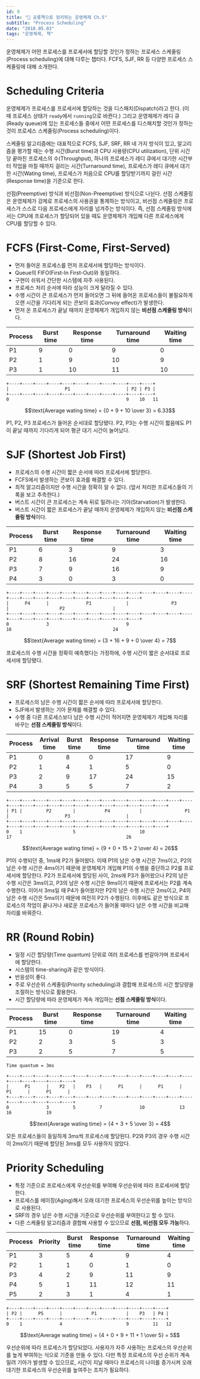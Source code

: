 ```yaml
---
id: 9
title: "🦕 공룡책으로 정리하는 운영체제 Ch.5"
subtitle: "Process Scheduling"
date: "2018.05.03"
tags: "운영체제, 책"
---
```


운영체제가 어떤 프로세스를 프로세서에 할당할 것인가 정하는 프로세스 스케줄링(Process scheduling)에 대해 다루는 챕터다. FCFS, SJF, RR 등 다양한 프로세스 스케줄링에 대해 소개한다.

# Scheduling Criteria

운영체제가 프로세스를 프로세서에 할당하는 것을 디스패치(Dispatch)라고 한다. (이때 프로세스 상태가 `ready`에서 `running`으로 바뀐다.) 그리고 운영체제가 레디 큐(Ready queue)에 있는 프로세스들 중에서 어떤 프로세스를 디스패치할 것인가 정하는 것이 프로세스 스케줄링(Process scheduling)이다.

스케줄링 알고리즘에는 대표적으로 FCFS, SJF, SRF, RR 네 가지 방식이 있고, 알고리즘을 평가할 때는 수행 시간(Burst time)과 CPU 사용량(CPU utilization), 단위 시간 당 끝마친 프로세스의 수(Throughput), 하나의 프로세스가 레디 큐에서 대기한 시간부터 작업을 마칠 때까지 걸리는 시간(Turnaround time), 프로세스가 레디 큐에서 대기한 시간(Wating time), 프로세스가 처음으로 CPU를 할당받기까지 걸린 시간(Response time)을 기준으로 한다.

선점(Preemptive) 방식과 비선점(Non-Preemptive) 방식으로 나뉜다. 선점 스케줄링은 운영체제가 강제로 프로세스의 사용권을 통제하는 방식이고, 비선점 스케줄링은 프로세스가 스스로 다음 프로세스에게 자리를 넘겨주는 방식이다. 즉, 선점 스케줄링 방식에서는 CPU에 프로세스가 할당되어 있을 때도 운영체제가 개입해 다른 프로세스에게 CPU를 할당할 수 있다.

# FCFS (First-Come, First-Served)

* 먼저 들어온 프로세스를 먼저 프로세서에 할당하는 방식이다.
* Queue의 FIFO(First-In First-Out)와 동일하다.
* 구현이 쉬워서 간단한 시스템에 자주 사용된다.
* 프로세스 처리 순서에 따라 성능이 크게 달라질 수 있다.
* 수행 시간이 큰 프로세스가 먼저 들어오면 그 뒤에 들어온 프로세스들이 불필요하게 오랜 시간을 기다리게 되는 콘보이 효과(Convoy effect)가 발생한다.
* 먼저 온 프로세스가 끝날 때까지 운영체제가 개입하지 않는 **비선점 스케줄링 방식**이다.

| Process | Burst time | Response time | Turnaround time | Waiting time |
|----|----|----|----|----|
| P1 | 9 | 0 | 9 | 0 |
| P2 | 1 | 9 | 10 | 9 |
| P3 | 1 | 10 | 11 | 10 |

```
+----+----+----+----+----+----+----+----+----+----+----+
|                     P1                     | P2 | P3 |
+----+----+----+----+----+----+----+----+----+----+----+
0                                            9    10   11
```

```math
\text{Average wating time} = {0 + 9 + 10 \over 3} = 6.33
```

P1, P2, P3 프로세스가 들어온 순서대로 할당됐다. P2, P3는 수행 시간이 짧음에도 P1이 끝날 때까지 기다리게 되어 평균 대기 시간이 늘어났다.

# SJF (Shortest Job First)

* 프로세스의 수행 시간이 짧은 순서에 따라 프로세서에 할당한다.
* FCFS에서 발생하는 콘보이 효과를 해결할 수 있다.
* 최적 알고리즘이지만 수행 시간을 정확히 알 수 없다. (앞서 처리한 프로세스들의 기록을 보고 추측한다.)
* 버스트 시간이 큰 프로세스는 계속 뒤로 밀려나는 기아(Starvation)가 발생한다.
* 버스트 시간이 짧은 프로세스가 끝날 때까지 운영체제가 개입하지 않는 **비선점 스케줄링 방식**이다.

| Process | Burst time | Response time | Turnaround time | Waiting time |
|----|----|----|----|----|
| P1 | 6 | 3 | 9 | 3 |
| P2 | 8 | 16 | 24 | 16 |
| P3 | 7 | 9 | 16 | 9 |
| P4 | 3 | 0 | 3 | 0 |

```
+----+----+----+----+----+----+----+----+----+----+----+----+----+----+----+----+----+----+----+----+----+----+----+----+
|      P4      |              P1             |                P3                |                   P2                  |
+----+----+----+----+----+----+----+----+----+----+----+----+----+----+----+----+----+----+----+----+----+----+----+----+
0              3                             9                                  16                                      24
```

```math
\text{Average wating time} = {3 + 16 + 9 + 0 \over 4} = 7
```

프로세스의 수행 시간을 정확히 예측했다는 가정하에, 수행 시간이 짧은 순서대로 프로세서에 할당됐다.

# SRF (Shortest Remaining Time First)

* 프로세스의 남은 수행 시간이 짧은 순서에 따라 프로세서에 할당한다.
* SJF에서 발생하는 기아 문제를 해결할 수 있다.
* 수행 중 다른 프로세스보다 남은 수행 시간이 적어지면 운영체제가 개입해 자리를 바꾸는 **선점 스케줄링 방식**이다.

| Process | Arrival time | Burst time | Response time | Turnaround time | Waiting time |
|----|----|----|----|----|----|
| P1 | 0 | 8 | 0 | 17 | 9 |
| P2 | 1 | 4 | 1 | 5 | 0 |
| P3 | 2 | 9 | 17 | 24 | 15 |
| P4 | 3 | 5 | 5 | 7 | 2 |  

```
+----+----+----+----+----+----+----+----+----+----+----+----+----+----+----+----+----+----+----+----+----+----+----+----+----+----+
| P1 |         P2        |           P4           |                P1                |                     P3                     |
+----+----+----+----+----+----+----+----+----+----+----+----+----+----+----+----+----+----+----+----+----+----+----+----+----+----+
0    1                   5                        10                                 17                                           26
```

```math
\text{Average wating time} = {9 + 0 + 15 + 2 \over 4} = 26
```

P1이 수행되던 중, 1ms에 P2가 들어왔다. 이때 P1의 남은 수행 시간은 7ms이고, P2의 남은 수행 시간은 4ms이기 때문에 운영체제가 개입해 P1의 수행을 중단하고 P2를 프로세서에 할당한다. P2가 프로세서에 할당된 사이, 2ms에 P3가 들어왔으나 P2의 남은 수행 시간은 3ms이고, P3의 남은 수행 시간은 9ms이기 때문에 프로세서는 P2를 계속 수행한다. 이어서 3ms일 때 P4가 들어왔지만 P2의 남은 수행 시간은 2ms이고, P4의 남은 수행 시간은 5ms이기 때문에 여전히 P2가 수행된다. 이후에도 같은 방식으로 프로세스의 작업이 끝나거나 새로운 프로세스가 들어올 때마다 남은 수행 시간을 비교해 자리를 바꿔준다.

# RR (Round Robin)

* 일정 시간 할당량(Time quantum) 단위로 여러 프로세스를 번갈아가며 프로세서에 할당한다.
* 시스템의 time-sharing과 같은 방식이다.
* 반응성이 좋다.
* 주로 우선순위 스케줄링(Priority scheduling)과 결합해 프로세스의 시간 할당량을 조절하는 방식으로 활용한다.
* 시간 할당량에 따라 운영체제가 계속 개입하는 **선점 스케줄링 방식**이다.

| Process | Burst time | Response time | Turnaround time | Waiting time |
|----|----|----|----|----|
| P1 | 15 | 0 | 19 | 4 |
| P2 | 2 | 3 | 5 | 3 |
| P3 | 2 | 5 | 7 | 5 |

```
Time quantum = 3ms

+----+----+----+----+----+----+----+----+----+----+----+----+----+----+----+----+----+----+----+
|      P1      |    P2   |    P3   |      P1      |      P1      |      P1      |      P1      |
+----+----+----+----+----+----+----+----+----+----+----+----+----+----+----+----+----+----+----+
0              3         5         7              10             13             16             19
```

```math
\text{Average wating time} = {4 + 3 + 5 \over 3} = 4
```

모든 프로세스들이 동일하게 3ms씩 프로세스에 할당된다. P2와 P3의 경우 수행 시간이 2ms이기 때문에 할당된 3ms를 모두 사용하지 않았다.

# Priority Scheduling

* 특정 기준으로 프로세스에게 우선순위를 부여해 우선순위에 따라 프로세서에 할당한다.
* 프로세스를 에이징(Aging)해서 오래 대기한 프로세스의 우선순위를 높이는 방식으로 사용된다.
* SRF의 경우 남은 수행 시간을 기준으로 우선순위를 부여한다고 할 수 있다.
* 다른 스케줄링 알고리즘과 결합해 사용할 수 있으므로 **선점, 비선점 모두 가능**하다.

| Process | Priority | Burst time | Response time | Turnaround time | Waiting time |
|----|----|----|----|----|----|
| P1 | 3 | 5 | 4 | 9 | 4 |
| P2 | 1 | 1 | 0 | 1 | 0 |
| P3 | 4 | 2 | 9 | 11 | 9 |
| P4 | 5 | 1 | 11 | 12 | 11 |
| P5 | 2 | 3 | 1 | 4 | 1 |

```
+----+----+----+----+----+----+----+----+----+----+----+----+
| P2 |      P5      |           P1           |    P3   | P4 |
+----+----+----+----+----+----+----+----+----+----+----+----+
0    1              4                        9         11   12
```

```math
\text{Average wating time} = {4 + 0 + 9 + 11 + 1 \over 5} = 5
```

우선순위에 따라 프로세스가 할당되었다. 사용자가 자주 사용하는 프로세스의 우선순위를 높게 부여하는 식으로 기준을 만들 수 있다. 다만 특정 프로세스의 우선 순위가 계속 밀려 기아가 발생할 수 있으므로, 시간이 지날 때마다 프로세스의 나이를 증가시켜 오래 대기한 프로세스의 우선순위를 높여주는 조치가 필요하다.